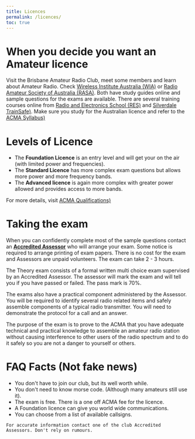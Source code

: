 ```yaml
---
title: Licences
permalink: /licences/
toc: true
---
```


# When you decide you want an Amateur licence

Visit the Brisbane Amateur Radio Club, meet some members and learn about Amateur Radio.
Check [Wireless Institute Australia (WIA)](https://wia.org.au) or [Radio Amateur Society of Australia (RASA)](https://vkradioamateurs.org). Both have study guides online and sample questions for the exams are available. There are several training courses online from [Radio and Electronics School (RES)](https://res.net.au) and [Silverdale TrainSafe)](https://silvertrain.com.au).
Make sure you study for the Australian licence and refer to the [ACMA Syllabus)](https://www.acma.gov.au/amateur-radio-resources#documents)

# Levels of Licence
* The **Foundation Licence** is an entry level and will get your on the air (with limited power and frequencies).
* The **Standard Licence** has more complex exam questions but allows more power and more frequency bands.
* The **Advanced licence** is again more complex with greater power allowed and provides access to more bands.

For more details, visit [ACMA Qualifications)](https://www.acma.gov.au/qualifications-operate-amateur-radio)

# Taking the exam
When you can confidently complete most of the sample questions contact an [**Accredited Assessor**](mailto:membership@barcvk4ba.com.au) who will arrange your exam. Some notice is required to arrange printing of exam papers. There is no cost for the exam and Assessors are unpaid volunteers. The exam can take 2 - 3 hours.

The Theory exam consists of a formal written multi choice exam supervised by an Accredited Assessor. The assessor will mark the exam and will tell you if you have passed or failed. The pass mark is 70%.

The exams also have a practical component administered by the Assessor. You will be required to identify several radio related items and safely assemble components of a typical radio transmitter.
You will need to demonstrate the protocol for a call and an answer.

The purpose of the exam is to prove to the ACMA that you have adequate technical and practical knowledge to assemble an amateur radio station without causing interference to other users of the radio spectrum and to do it safely so you are not a danger to yourself or others. 

# FAQ Facts (Not fake news)
* You don't have to join our club, but its well worth while.
* You don't need to know morse code. (Although many amateurs still use it).
* The exam is free. There is a one off ACMA fee for the licence.
* A Foundation licence can give you world wide communications.
* You can choose from a list of available callsigns.

```
For accurate information contact one of the club Accredited
Assessors. Don't rely on rumours.
```
